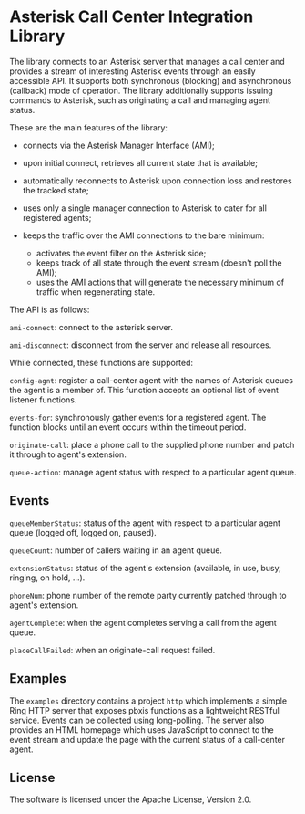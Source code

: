 # Asterisk Call Center Integration Library

The library connects to an Asterisk server that manages a call center and provides a stream of interesting Asterisk events through an easily accessible API. It supports both synchronous (blocking) and asynchronous (callback) mode of operation. The library additionally supports issuing commands to Asterisk, such as originating a call and managing agent status.

These are the main features of the library:

* connects via the Asterisk Manager Interface (AMI);

* upon initial connect, retrieves all current state that is available;

* automatically reconnects to Asterisk upon connection loss and restores the tracked state;

* uses only a single manager connection to Asterisk to cater for all registered agents;

* keeps the traffic over the AMI connections to the bare minimum:
  * activates the event filter on the Asterisk side;
  * keeps track of all state through the event stream (doesn't poll the AMI);
  * uses the AMI actions that will generate the necessary minimum of traffic when regenerating state.


The API is as follows:

`ami-connect`: connect to the asterisk server.

`ami-disconnect`: disconnect from the server and release all resources.

While connected, these functions are supported:

`config-agnt`: register a call-center agent with the names of Asterisk queues the agent is a member of. This function accepts an optional list of event listener functions.

`events-for`: synchronously gather events for a registered agent. The function blocks until an event occurs within the timeout period.

`originate-call`: place a phone call to the supplied phone number and patch it through to agent's extension.

`queue-action`: manage agent status with respect to a particular agent queue.


## Events

`queueMemberStatus`: status of the agent with respect to a particular agent queue (logged off, logged on, paused).

`queueCount`: number of callers waiting in an agent queue.

`extensionStatus`: status of the agent's extension (available, in use, busy, ringing, on hold, ...).

`phoneNum`: phone number of the remote party currently patched through to agent's extension.

`agentComplete`: when the agent completes serving a call from the agent queue.

`placeCallFailed`: when an originate-call request failed.


## Examples

The `examples` directory contains a project `http` which implements a simple Ring HTTP server that exposes pbxis functions as a lightweight RESTful service. Events can be collected using long-polling. The server also provides an HTML homepage which uses JavaScript to connect to the event stream and update the page with the current status of a call-center agent.


## License

The software is licensed under the Apache License, Version 2.0.